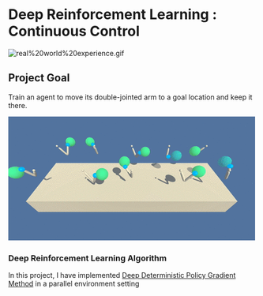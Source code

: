 # Deep Reinforcement Learning : Continuous Control


![real%20world%20experience.gif](/images/real%20world%20experience.gif)

## Project Goal

Train an agent to move its double-jointed arm to a goal location and keep it there.

![](/images/reacher.gif)


### Deep Reinforcement Learning Algorithm

In this project, I have implemented [Deep Deterministic Policy Gradient Method](https://arxiv.org/abs/1509.02971) in a parallel environment setting



